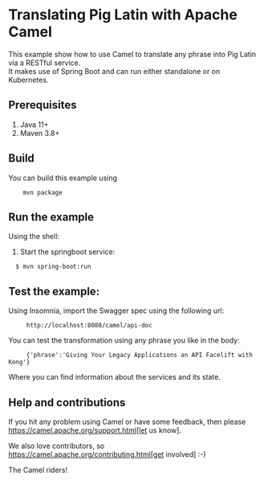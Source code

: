 Translating Pig Latin with Apache Camel
==========================================

This example show how to use Camel to translate any phrase into Pig Latin via a RESTful service.  
It makes use of Spring Boot and can run either standalone or on Kubernetes.

## Prerequisites

1. Java 11+
2. Maven 3.8+

## Build

You can build this example using

```
    mvn package
```

## Run the example

Using the shell:

 1. Start the springboot service:

```
  $ mvn spring-boot:run
```

## Test the example:

Using Insomnia, import the Swagger spec using the following url:

```
     http://localhost:8080/camel/api-doc
```

You can test the transformation using any phrase you like in the body:

```
     {'phrase':'Giving Your Legacy Applications an API Facelift with Kong'}
```

Where you can find information about the services and its state.
     
## Help and contributions

If you hit any problem using Camel or have some feedback, then please
https://camel.apache.org/support.html[let us know].

We also love contributors, so
https://camel.apache.org/contributing.html[get involved] :-)

The Camel riders!
